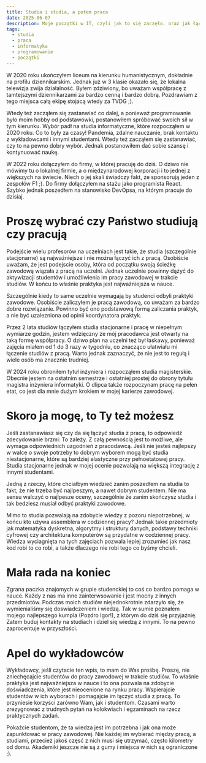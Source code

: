 ```yaml
---
title: Studia i studia, a potem praca
date: 2025-06-07
description: Moje początki w IT, czyli jak to się zaczęło. oraz jak łączyłem studia z pracą oraz dlaczego podejscie wykładowców jest czasami złe. I jak to poprawić ;).
tags:
  - studia
  - praca
  - informatyka
  - programowanie
  - początki
---
```


W 2020 roku ukończyłem liceum na kierunku humanistycznym, dokładnie na profilu dziennikarskim. Jednak już w 3 klasie okazało się, że lokalna telewizja zwija działalność. Byłem zdziwiony, bo uważam współpracę z tamtejszymi dziennikarzami za bardzo cenną i bardzo dobrą. Pozdrawiam z tego miejsca całą ekipę stojacą wtedy za TVDG ;).

Wtedy też zacząłem się zastanwiać co dalej, a ponieważ programowanie było moim hobby od podstawówki, postanowiłem spróbować swoich sił w tym kierunku. Wybór padł na studia informatyczne, które rozpocząłem w 2020 roku. Co to były za czasy! Pandemia, zdalne nauczanie, brak kontaktu z wykładowcami i innymi studentami. Wtedy też zacząłem się zastanawiać, czy to na pewno dobry wybór. Jednak postanowiłem dać sobie szansę i kontynuować naukę.

W 2022 roku dołączyłem do firmy, w której pracuję do dziś. O dziwo nie mówimy tu o lokalnej firmie, a o międzynarodowej korporacji i to jednej z większych na świecie. Niech o jej skali świadczy fakt, że sponsorują jeden z zespołów F1 ;).
Do firmy dołączyłem na stażu jako programista React. Szybko jednak poszedłem na stanowisko DevOpsa, na którym pracuje do dzisiaj.

# Proszę wybrać czy Państwo studiują czy pracują

Podejście wielu profesorów na uczelniach jest takie, że studia (szczególnie stacjonarne) są najważniejsze i nie można łączyć ich z pracą. Osobiście uważam, że jest podejscie osoby, która od początku swoją ścieżkę zawodową wiązała z pracą na uczelni. Jednak uczelnie powinny dążyć do aktywizacji studentów i umożliwienia im pracy zawodowej w trakcie studiów. W końcu to właśnie praktyka jest najważniejsza w nauce.

Szczególnie kiedy to same uczelnie wymagają by studenci odbyli praktyki zawodowe. Osobiście zaliczyłem je pracą zawodową, co uważam za bardzo dobre rozwiązanie. Powinno być ono podstawową formą zaliczania praktyk, a nie być uzalezniona od opinii koordynatora praktyk.

Przez 2 lata studiów łączyłem studia stacjonarne i pracę w niepełnym wymiarze godzin, jestem wdzięczny że mój pracodawca jest otwarty na taką formę współpracy. O dziwo plan na uczelni też był łaskawy, ponieważ zajęcia miałem od 1 do 3 razy w tygodniu, co znacząco ułatwiału mi łączenie studiów z pracą. Warto jednak zaznaczyć, że nie jest to regułą i wiele osób ma znacznie trudniej.

W 2024 roku obroniłem tytuł inżyniera i rozpocząłem studia magisterskie. Obecnie jestem na ostatnim semestrze i ostatniej prostej do obrony tytułu magistra inżyniera informatyki. O dlipca także rozpoczynam pracę na pełen etat, co jest dla mnie dużym krokiem w mojej karierze zawodowej.

# Skoro ja mogę, to Ty też możesz

Jeśli zastanawiasz się czy da się łączyć studia z pracą, to odpowiedź zdecydowanie brzmi: To zależy. Z całą pewnością jest to możliwe, ale wymaga odpowiednich uzgodnień z pracodawcą. Jeśli nie jesteś najlepszy w walce o swoje potrzeby to dobrym wyborem mogą być studia niestacjonarne, które są bardziej elastyczne przy pełnoetatowej pracy. Studia stacjonarne jednak w mojej ocenie pozwalają na większą integrację z innymi studentami.

Jedną z rzeczy, które chciałbym wiedzieć zanim poszedłem na studia to fakt, że nie trzeba być najlpeszym, a nawet dobrym studentem. Nie ma sensu walczyć o najlpesze oceny, szczególnie że zanim skończysz studia i tak bedziesz musiał odbyć praktyki zawodowe. 

Mimo to studia pozwalają na zdobycie wiedzy z pozoru niepotrzebnej, w końcu kto używa assemblera w codziennej pracy? Jednak takie przedmioty jak matematyka dyskretna, algorytmy i struktury danych, podstawy techniki cyfrowej czy architektura komputerów są przydatne w codziennej pracy. Wiedza wyciagnięta na tych zajęciach pozwala lepiej zrozumieć jak nasz kod robi to co robi, a także dlaczego nie robi tego co byśmy chcieli.

# Mała rada na koniec

Zgrana paczka znajomych w grupie studenckiej to coś co bardzo pomaga w nauce. Każdy z nas ma inne zainterwsowanie i jest mocny z innych przedmiotów. Podczas moich studiów niejednokrotnie zdarzyło się, że wymienialiśmy się doswiadczeniem i wiedzą. Tak w sumie poznałem mojego najlepszego kumpla (Pozdro Igor!), z którym do dziś się przyjaźnię. Zatem buduj kontakty na studiach i dziel się wiedzą z innymi. To na pewno zaprocentuje w przyszłości.

# Apel do wykładowców

Wykładowcy, jeśli czytacie ten wpis, to mam do Was prośbę. Proszę, nie zniechęcajcie studentów do pracy zawodowej w trakcie studiów. To właśnie praktyka jest najważniejsza w nauce i to ona pozwala na zdobycie doświadczenia, które jest nieocenione na rynku pracy. Wspierajcie studentów w ich wyborach i pomagajcie im łączyć studia z pracą. To przyniesie korzyści zarówno Wam, jak i studentom. Czasami warto zrezygnować z trudnych pytań na kolokwiach i egzaminach na rzecz praktycznych zadań. 

Pokażcie studentom, że ta wiedza jest im potrzebna i jak ona może zapunktować w pracy zawodowej. Nie każdej im wybierać między pracą, a studiami, przecież jakoś częsć z nich musi się utrzymać, często kilometry od domu. Akademiki jeszcze nie są z gumy i miejsca w nich są ograniczone ;).
